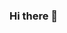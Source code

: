 ### Hi there 👋

<!--
**prernapriyali/prernapriyali** is a ✨ _special_ ✨ repository because its `README.md` (this file) appears on your GitHub profile.

Here are some ideas to get you started:

- 🔭 I’m currently student at Microverse;
- 🌱 I’m currently learning Full Stack Development;
- 👯  My interests are with Software Development, etc..;
-  Ask me about anything, I am happy to help;
- 💬 Ask me about anything, I am happy to help;
- 📫 Please email me via ppriyali0711@gmail.com
- ⚡ Fun fact: ...language and tools
-->
